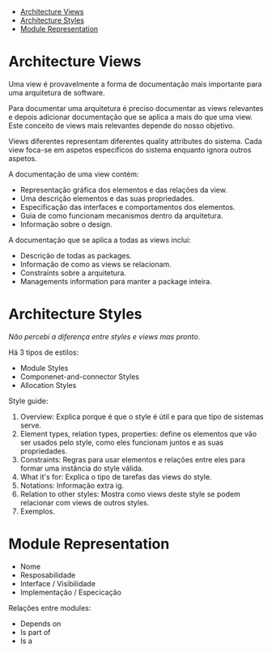 

<!-- toc -->

- [Architecture Views](#architecture-views)
- [Architecture Styles](#architecture-styles)
- [Module Representation](#module-representation)

<!-- tocstop -->

# Architecture Views

Uma view é provavelmente a forma de documentação mais importante para uma arquitetura de software.

Para documentar uma arquitetura é preciso documentar as views relevantes e depois adicionar documentação que se aplica a mais do que uma view. Este conceito de views mais relevantes depende do nosso objetivo.

Views diferentes representam diferentes quality attributes do sistema. Cada view foca-se em aspetos especificos do sistema enquanto ignora outros aspetos.

A documentação de uma view contém:

- Representação gráfica dos elementos e das relações da view.
- Uma descrição elementos e das suas propriedades.
- Especificação das interfaces e comportamentos dos elementos.
- Guia de como funcionam mecanismos dentro da arquitetura.
- Informação sobre o design.

A documentação que se aplica a todas as views inclui:

- Descrição de todas as packages.
- Informação de como as views se relacionam.
- Constraints sobre a arquitetura.
- Managements information para manter a package inteira.

# Architecture Styles

_Não percebi a diferença entre styles e views mas pronto_.

Há 3 tipos de estilos:

- Module Styles
- Componenet-and-connector Styles
- Allocation Styles

Style guide:

1. Overview: Explica porque é que o style é útil e para que tipo de sistemas serve.
2. Element types, relation types, properties: define os elementos que vão ser usados pelo style, como eles funcionam juntos e as suas propriedades.
3. Constraints: Regras para usar elementos e relações entre eles para formar uma instância do style válida.
4. What it's for: Explica o tipo de tarefas das views do style.
5. Notations: Informação extra ig.
6. Relation to other styles: Mostra como views deste style se podem relacionar com views de outros styles.
7. Exemplos.

# Module Representation

- Nome
- Resposabilidade
- Interface / Visibilidade
- Implementação / Especicação

Relações entre modules:

- Depends on
- Is part of
- Is a

